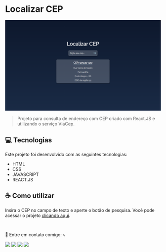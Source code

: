 # Localizar CEP

<img src="telaPrincipal.png" alt="Imagem da tela">

> Projeto para consulta de endereço com CEP criado com React.JS e utilizando o serviço ViaCep.

## 💻 Tecnologias
Este projeto foi desenvolvido com as seguintes tecnologias:

* HTML
* CSS
* JAVASCRIPT
* REACT.JS

## ☕ Como utilizar
Insira o CEP no campo de texto e aperte o botão de pesquisa.
Você pode acessar o projeto [clicando aqui](https://buscar-cep-react.vercel.app).

<br>
<p align="left">
  💌 Entre em contato comigo: ⤵️
</p>

<p align="left">
  <a href="mailto:dieniferkwi03@gmail.com" alt="Gmail">
  <img src="https://img.shields.io/badge/-Gmail-FF0000?style=flat-square&labelColor=FF0000&logo=gmail&logoColor=white&link=LINK-DO-SEU-EMAIL" /></a>

  <a href="https://www.linkedin.com/in/dienifer-kwiatkowski/" alt="Linkedin">
  <img src="https://img.shields.io/badge/-Linkedin-0e76a8?style=flat-square&logo=Linkedin&logoColor=white&link=LINK-DO-SEU-LINKEDIN" /></a>

  <a href="https://api.whatsapp.com/send/?phone=5551991036418&text&type=phone_number&app_absent=0" alt="WhatsApp">
  <img src="https://img.shields.io/badge/-WhatsApp-25d366?style=flat-square&labelColor=25d366&logo=whatsapp&logoColor=white&link=API-DO-SEU-WHATSAPP"/></a>

  <a href="https://www.instagram.com/dienikwi/" alt="Instagram">
  <img src="https://img.shields.io/badge/-Instagram-DF0174?style=flat-square&labelColor=DF0174&logo=instagram&logoColor=white&link=LINK-DO-SEU-INSTAGRAM"/></a>
</p>  
